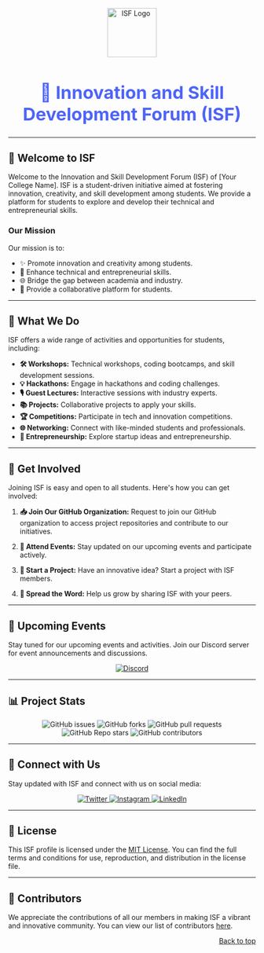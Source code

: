 <div align="center">
  <img src="https://universalcollegeofengineering.edu.in/wp-content/uploads/2019/07/IETE-logo.png" alt="ISF Logo" width="100" height="100" />
  <h1 style="font-weight: bold; font-size: 36px; color: #4e64f8;">🚀 Innovation and Skill Development Forum (ISF)</h1>
</div>

---

## 🌟 Welcome to ISF

Welcome to the Innovation and Skill Development Forum (ISF) of [Your College Name]. ISF is a student-driven initiative aimed at fostering innovation, creativity, and skill development among students. We provide a platform for students to explore and develop their technical and entrepreneurial skills.

### Our Mission

Our mission is to:

- ✨ Promote innovation and creativity among students.
- 🚀 Enhance technical and entrepreneurial skills.
- 🌐 Bridge the gap between academia and industry.
- 🤝 Provide a collaborative platform for students.

---

## 🚀 What We Do

ISF offers a wide range of activities and opportunities for students, including:

- **🛠️ Workshops:** Technical workshops, coding bootcamps, and skill development sessions.
- **💡 Hackathons:** Engage in hackathons and coding challenges.
- **🎙️ Guest Lectures:** Interactive sessions with industry experts.
- **📚 Projects:** Collaborative projects to apply your skills.
- **🏆 Competitions:** Participate in tech and innovation competitions.
- **🌐 Networking:** Connect with like-minded students and professionals.
- **🚀 Entrepreneurship:** Explore startup ideas and entrepreneurship.

---

## 🤝 Get Involved

Joining ISF is easy and open to all students. Here's how you can get involved:

1. **📥 Join Our GitHub Organization:** Request to join our GitHub organization to access project repositories and contribute to our initiatives.

2. **📅 Attend Events:** Stay updated on our upcoming events and participate actively.

3. **🚀 Start a Project:** Have an innovative idea? Start a project with ISF members.

4. **📣 Spread the Word:** Help us grow by sharing ISF with your peers.

---

## 📅 Upcoming Events

Stay tuned for our upcoming events and activities. Join our Discord server for event announcements and discussions.

<p align="center">
  <a href="https://discord.gg/jU89d2Ex" target="_blank">
    <img src="https://img.shields.io/badge/Join%20Us%20on%20Discord-%235865F2.svg?style=for-the-badge&logo=discord&logoColor=white" alt="Discord" />
  </a>
</p>

---

## 📊 Project Stats

<p align="center">
  <img src="https://img.shields.io/github/issues/ISF-DDU/isf-profile?style=for-the-badge&color=success" alt="GitHub issues" />
  <img src="https://img.shields.io/github/forks/ISF-DDU/isf-profile?style=for-the-badge&color=blue" alt="GitHub forks" />
  <img src="https://img.shields.io/github/issues-pr/ISF-DDU/isf-profile?style=for-the-badge&color=orange" alt="GitHub pull requests" />
  <img src="https://img.shields.io/github/stars/ISF-DDU/isf-profile?style=for-the-badge&color=yellow" alt="GitHub Repo stars" />
  <img src="https://img.shields.io/github/contributors/ISF-DDU/isf-profile?style=for-the-badge&color=brightgreen" alt="GitHub contributors" />
</p>

---

## 🔗 Connect with Us

Stay updated with ISF and connect with us on social media:

<p align="center">
  <a href="https://twitter.com/your-college-isf" target="_blank">
    <img src="https://img.shields.io/badge/Follow%20Us%20on%20Twitter-%231DA1F2.svg?style=for-the-badge&logo=twitter&logoColor=white" alt="Twitter" />
  </a>
  <a href="https://www.instagram.com/your-college-isf" target="_blank">
    <img src="https://img.shields.io/badge/Follow%20Us%20on%20Instagram-%23E4405F.svg?style=for-the-badge&logo=instagram&logoColor=white" alt="Instagram" />
  </a>
  <a href="https://www.linkedin.com/in/your-college-isf" target="_blank">
    <img src="https://img.shields.io/badge/Connect%20with%20Us%20on%20LinkedIn-%230077B5.svg?style=for-the-badge&logo=linkedin&logoColor=white" alt="LinkedIn" />
  </a>
</p>

---

## 📜 License

This ISF profile is licensed under the [MIT License](https://opensource.org/licenses/MIT). You can find the full terms and conditions for use, reproduction, and distribution in the license file.

---

## 🙏 Contributors

We appreciate the contributions of all our members in making ISF a vibrant and innovative community. You can view our list of contributors [here](https://github.com/your-github-username/isf-profile/graphs/contributors).

<p align="right"><a href="#top">Back to top</a></p>
